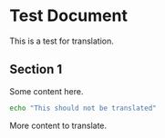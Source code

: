 # Test Document

This is a test for translation.

## Section 1
Some content here.

```bash
echo "This should not be translated"
```

More content to translate.

